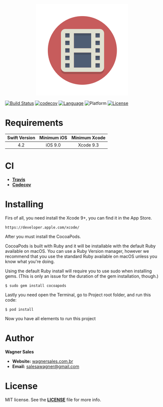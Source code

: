 <p align="center"><img src="_files/Documentation/Logo.png" alt="wasmovie Banner"></p>

[![Build Status](https://travis-ci.org/salesawagner/wasmovie.svg?branch=master&style=flat)](https://travis-ci.org/salesawagner/wasmovie)
[![codecov](https://codecov.io/gh/salesawagner/wasmovie/branch/master/graph/badge.svg)](https://codecov.io/gh/salesawagner/wasmovie)
[![Language](https://img.shields.io/badge/language-Swift%203.0-orange.svg?style=flat)](https://developer.apple.com/swift/)
![Platform](https://img.shields.io/badge/platform-iOS-ffc713.svg?style=flat)
[![License](https://img.shields.io/badge/license-MIT-lightgrey.svg?style=flat)](https://github.com/salesawagner/wasmovie/blob/master/LICENSE)

Requirements
=====================
| Swift Version | Minimum iOS  | Minimum Xcode  |
|:--------------------:|:---------------------------:|:----------------------------:|
| 4.2 | iOS 9.0 | Xcode 9.3 |

CI
=====================
- **<a href="http://travis-ci.org"> Travis </a>**
- **<a href="https://codecov.io"> Codecov </a>**

Installing
=====================

Firs of all, you need install the Xcode 9+, you can find it in the App Store.

```
https://developer.apple.com/xcode/
```

After you must install the CocoaPods.

CocoaPods is built with Ruby and it will be installable with the default Ruby available on macOS. You can use a Ruby Version manager, however we recommend that you use the standard Ruby available on macOS unless you know what you're doing.

Using the default Ruby install will require you to use sudo when installing gems. (This is only an issue for the duration of the gem installation, though.)

```
$ sudo gem install cocoapods
```

Lastly you need open the Terminal, go to Project root folder, and run this code:

```
$ pod install
```

Now you have all elements to run this project

Author
==================
**Wagner Sales**

- **Website:** <a href="http://www.wagnersales.com.br">wagnersales.com.br</a>
- **Email:** <a href="mailto:salesawagner@gmail.com">salesawagner@gmail.com</a>

License
================
MIT license. See the **[LICENSE](https://github.com/salesawagner/wasmovie/blob/master/LICENSE)** file for more info.